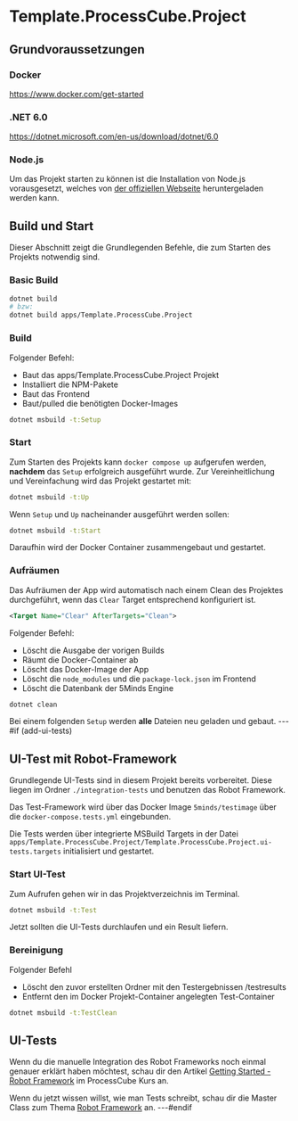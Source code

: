 # Template.ProcessCube.Project

## Grundvoraussetzungen

### Docker

<https://www.docker.com/get-started>

### .NET 6.0

<https://dotnet.microsoft.com/en-us/download/dotnet/6.0>

### Node.js

Um das Projekt starten zu können ist die Installation von Node.js vorausgesetzt, welches von [der offiziellen Webseite](https://nodejs.org/en/download/)
heruntergeladen werden kann.

## Build und Start

Dieser Abschnitt zeigt die Grundlegenden Befehle, die zum Starten des Projekts notwendig sind.

### Basic Build

```zsh
dotnet build
# bzw:
dotnet build apps/Template.ProcessCube.Project
```

### Build

Folgender Befehl:

- Baut das apps/Template.ProcessCube.Project Projekt
- Installiert die NPM-Pakete
- Baut das Frontend
- Baut/pulled die benötigten Docker-Images

```zsh
dotnet msbuild -t:Setup
```

### Start

Zum Starten des Projekts kann `docker compose up` aufgerufen werden, **nachdem** das `Setup` erfolgreich ausgeführt wurde.
Zur Vereinheitlichung und Vereinfachung wird das Projekt gestartet mit:

```zsh
dotnet msbuild -t:Up
```

Wenn `Setup` und `Up` nacheinander ausgeführt werden sollen:

```zsh
dotnet msbuild -t:Start
```

Daraufhin wird der Docker Container zusammengebaut und gestartet.

### Aufräumen

Das Aufräumen der App wird automatisch nach einem Clean des Projektes durchgeführt, wenn das `Clear` Target entsprechend konfiguriert ist.

```xml
<Target Name="Clear" AfterTargets="Clean">
```

Folgender Befehl:

- Löscht die Ausgabe der vorigen Builds
- Räumt die Docker-Container ab
- Löscht das Docker-Image der App
- Löscht die `node_modules` und die `package-lock.json` im Frontend
- Löscht die Datenbank der 5Minds Engine

```zsh
dotnet clean
```

Bei einem folgenden `Setup` werden **alle** Dateien neu geladen und gebaut.
---#if (add-ui-tests)

## UI-Test mit Robot-Framework

Grundlegende UI-Tests sind in diesem Projekt bereits vorbereitet.
Diese liegen im Ordner `./integration-tests` und benutzen das Robot Framework.

Das Test-Framework wird über das Docker Image `5minds/testimage` über die `docker-compose.tests.yml` eingebunden.

Die Tests werden über integrierte MSBuild Targets in der Datei
`apps/Template.ProcessCube.Project/Template.ProcessCube.Project.ui-tests.targets`
initialisiert und gestartet.

### Start UI-Test

Zum Aufrufen gehen wir in das Projektverzeichnis im Terminal.

```zsh
dotnet msbuild -t:Test
```

Jetzt sollten die UI-Tests durchlaufen und ein Result liefern.

### Bereinigung

Folgender Befehl

- Löscht den zuvor erstellten Ordner mit den Testergebnissen /testresults
- Entfernt den im Docker Projekt-Container angelegten Test-Container

```zsh
dotnet msbuild -t:TestClean
```

## UI-Tests

Wenn du die manuelle Integration des Robot Frameworks noch einmal genauer erklärt haben möchtest,
schau dir den Artikel [Getting Started - Robot Framework](https://processcube-kurs.dev.5minds.cloud/docs/advanced/09_getting_started_robot_framework) im ProcessCube Kurs an.

Wenn du jetzt wissen willst, wie man Tests schreibt, schau dir die Master Class zum Thema [Robot Framework](https://processcube-kurs.dev.5minds.cloud/docs/masterClass/robot_framework) an.
---#endif
